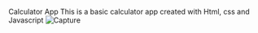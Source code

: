 Calculator App
This is a basic calculator app created with Html, css and Javascript
![Capture](https://github.com/Mvillacs07/Calculator-App/assets/96894060/9a07dc75-40c3-4be9-b042-07db71a84fb0)
